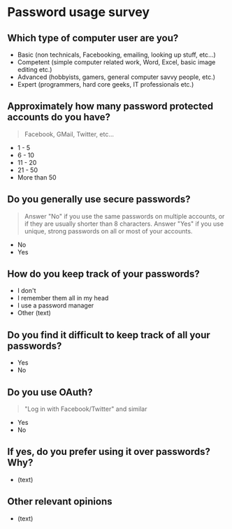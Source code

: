# Password usage survey

## Which type of computer user are you?

- Basic (non technicals, Facebooking, emailing, looking up stuff, etc...)
- Competent (simple computer related work, Word, Excel, basic image editing etc.)
- Advanced (hobbyists, gamers, general computer savvy people, etc.)
- Expert (programmers, hard core geeks, IT professionals etc.)

## Approximately how many password protected accounts do you have?

> Facebook, GMail, Twitter, etc...

- 1 - 5
- 6 - 10
- 11 - 20
- 21 - 50
- More than 50

## Do you generally use secure passwords?

> Answer "No" if you use the same passwords on multiple accounts, or if they are usually
> shorter than 8 characters. Answer "Yes" if you use unique, strong passwords on all or most of
> your accounts.

- No
- Yes

## How do you keep track of your passwords?

- I don't
- I remember them all in my head
- I use a password manager
- Other (text)

## Do you find it difficult to keep track of all your passwords?

- Yes
- No

## Do you use OAuth?

> "Log in with Facebook/Twitter" and similar

- Yes
- No

## If yes, do you prefer using it over passwords? Why?

- (text)

## Other relevant opinions

- (text)
